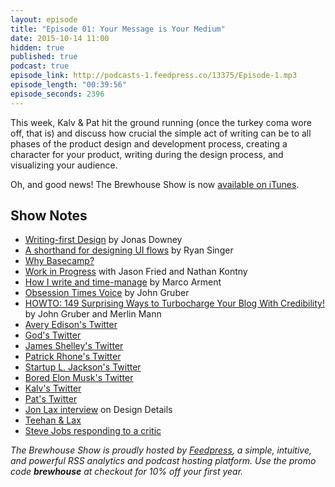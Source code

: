 ```yaml
---
layout: episode
title: "Episode 01: Your Message is Your Medium"
date: 2015-10-14 11:00
hidden: true
published: true
podcast: true
episode_link: http://podcasts-1.feedpress.co/13375/Episode-1.mp3
episode_length: "00:39:56"
episode_seconds: 2396
---
```


This week, Kalv &amp; Pat hit the ground running (once the turkey coma wore off, that is) and discuss how crucial the simple act of writing can be to all phases of the product design and development process, creating a character for your product, writing during the design process, and visualizing your audience.

Oh, and good news! The Brewhouse Show is now [available on iTunes](https://itunes.apple.com/ca/podcast/the-brewhouse-show/id1047009983?mt=2).

<!-- break -->

## Show Notes

- [Writing-first Design](https://signalvnoise.com/posts/3801-writing-first-design) by Jonas Downey
- [A shorthand for designing UI flows](https://signalvnoise.com/posts/1926-a-shorthand-for-designing-ui-flows) by Ryan Singer
- [Why Basecamp?](https://signalvnoise.com/posts/3957-why-basecamp)
- [Work in Progress](https://itunes.apple.com/us/podcast/work-in-progress/id1042673913?mt=2) with Jason Fried and Nathan Kontny
- [How I write and time-manage](http://www.marco.org/2010/06/12/how-i-write-and-time-manage) by Marco Arment
- [Obsession Times Voice](http://daringfireball.net/2009/03/obsession_times_voice) by John Gruber
- [HOWTO: 149 Surprising Ways to Turbocharge Your Blog With Credibility!](http://www.43folders.com/2009/03/25/blogs-turbocharged) by John Gruber and Merlin Mann
- [Avery Edison's Twitter](http://twitter.com/aedison)
- [God's Twitter](https://twitter.com/thetweetofgod)
- [James Shelley's Twitter](http://twitter.com/jamesshelley)
- [Patrick Rhone's Twitter](http://twitter.com/patrickrhone)
- [Startup L. Jackson's Twitter](https://twitter.com/startupljackson)
- [Bored Elon Musk's Twitter](https://twitter.com/BoredElonMusk)
- [Kalv's Twitter](http://twitter.com/kalv)
- [Pat's Twitter](http://twitter.com/patdryburgh)
- [Jon Lax interview](http://spec.fm/podcasts/design-details/17554) on Design Details
- [Teehan &amp; Lax](http://teehanlax.com)
- [Steve Jobs responding to a critic](https://www.youtube.com/watch?v=FF-tKLISfPE)

*The Brewhouse Show is proudly hosted by [Feedpress][FP], a simple, intuitive, and powerful RSS analytics and podcast hosting platform. Use the promo code **brewhouse** at checkout for 10% off your first year.*

[FP]: http://feed.press